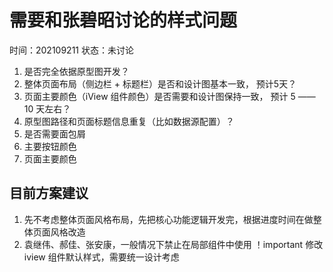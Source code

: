 # 需要和张碧昭讨论的样式问题

时间：202109211
状态：未讨论

1. 是否完全依据原型图开发？
2. 整体页面布局（侧边栏 + 标题栏）是否和设计图基本一致， 预计5天？
3. 页面主要颜色（iView 组件颜色）是否需要和设计图保持一致， 预计 5 —— 10 天左右？
4. 原型图路径和页面标题信息重复（比如数据源配置）？
5. 是否需要面包屑
6. 主要按钮颜色
7. 页面主要颜色

## 目前方案建议

1. 先不考虑整体页面风格布局，先把核心功能逻辑开发完，根据进度时间在做整体页面风格改造
2. 袁继伟、郝佳、张安康，一般情况下禁止在局部组件中使用 ！important 修改 iview 组件默认样式，需要统一设计考虑
